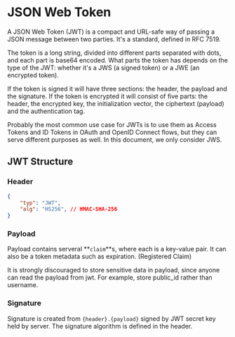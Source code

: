 # JSON Web Token

A JSON Web Token (JWT) is a compact and URL-safe way of passing a JSON message between two parties.
It's a standard, defined in RFC 7519.

The token is a long string, divided into different parts separated with dots, and each part is base64 encoded.
What parts the token has depends on the type of the JWT: whether it's a JWS (a signed token) or a JWE (an encrypted token).

If the token is signed it will have three sections: the header, the payload and the signature.
If the token is encrypted it will consist of five parts: the header, the encrypted key, the initialization vector, the ciphertext (payload) and the authentication tag.

Probably the most common use case for JWTs is to use them as Access Tokens and ID Tokens in OAuth and OpenID Connect flows, but they can serve different purposes as well.
In this document, we only consider JWS.

## JWT Structure

### Header

```json
{
    "typ": "JWT",
    "alg": "HS256", // HMAC-SHA-256
}
```

### Payload

Payload contains serveral **`claim`**s, where each is a key-value pair.
It can also be a token metadata such as expiration. (Registered Claim)

It is strongly discouraged to store sensitive data in payload, since anyone can read the payload from jwt.
For example, store public_id rather than username.

### Signature

Signature is created from `{header}.{payload}` signed by JWT secret key held by server.
The signature algorithm is defined in the header.
